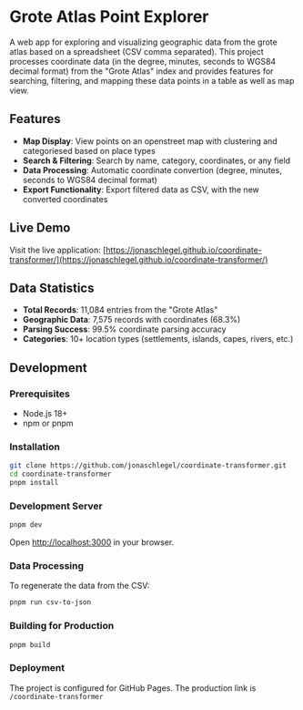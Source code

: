 # Grote Atlas Point Explorer

A web app for exploring and visualizing geographic data from the grote atlas based on a spreadsheet (CSV comma separated). This project processes coordinate data (in the degree, minutes, seconds to WGS84 decimal format) from the "Grote Atlas" index and provides features for searching, filtering, and mapping these data points in a table as well as map view.

## Features

- **Map Display**: View points on an openstreet map with clustering and categoriesed based on place types
- **Search & Filtering**: Search by name, category, coordinates, or any field
- **Data Processing**: Automatic coordinate convertion (degree, minutes, seconds to WGS84 decimal format)
- **Export Functionality**: Export filtered data as CSV, with the new converted coordinates

## Live Demo

Visit the live application: [https://jonaschlegel.github.io/coordinate-transformer/](https://jonaschlegel.github.io/coordinate-transformer/)

## Data Statistics

- **Total Records**: 11,084 entries from the "Grote Atlas"
- **Geographic Data**: 7,575 records with coordinates (68.3%)
- **Parsing Success**: 99.5% coordinate parsing accuracy
- **Categories**: 10+ location types (settlements, islands, capes, rivers, etc.)

## Development

### Prerequisites

- Node.js 18+
- npm or pnpm

### Installation

```bash
git clone https://github.com/jonaschlegel/coordinate-transformer.git
cd coordinate-transformer
pnpm install
```

### Development Server

```bash
pnpm dev
```

Open [http://localhost:3000](http://localhost:3000) in your browser.

### Data Processing

To regenerate the data from the CSV:

```bash
pnpm run csv-to-json
```

### Building for Production

```bash
pnpm build
```

### Deployment

The project is configured for GitHub Pages.
The production link is `/coordinate-transformer`
